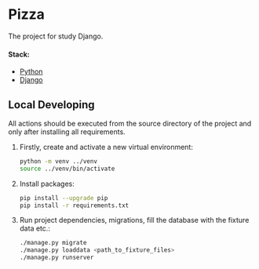 # Pizza

The project for study Django.

#### Stack:

- [Python](https://www.python.org/)
- [Django](https://www.djangoproject.com/)

## Local Developing

All actions should be executed from the source directory of the project and only after installing all requirements.

1. Firstly, create and activate a new virtual environment:
   ```bash
   python -m venv ../venv
   source ../venv/bin/activate
   ```
   
2. Install packages:
   ```bash
   pip install --upgrade pip
   pip install -r requirements.txt
   ```
   
3. Run project dependencies, migrations, fill the database with the fixture data etc.:
   ```bash
   ./manage.py migrate
   ./manage.py loaddata <path_to_fixture_files>
   ./manage.py runserver 
   ```
